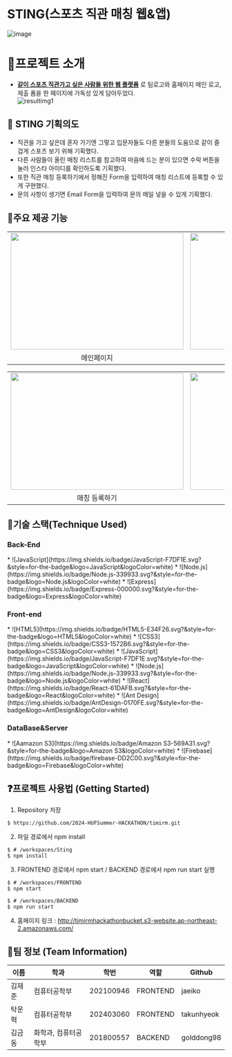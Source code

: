 # STING(스포츠 직관 매칭 웹&앱)
![image](https://github.com/2024-HUFSummer-HACKATHON/timirm/assets/88999549/7d8c6a59-8e3f-4681-b5d1-cb683c2253a0)


# :book:프로젝트 소개
- **<u>같이 스포츠 직관가고 싶은 사람들 위한 웹 플랫폼</u>** 로 팀로고와 홈페이지 메인 로고, 제출 폼을 한 페이지에 가독성 있게 담아두었다.
<br/>![resultimg1](https://github.com/jaeiko/web-scraper-project/assets/162958493/c01d09a4-9297-47f7-886d-13d578797432)

## :bookmark_tabs: STING 기획의도
- 직관을 가고 싶은데 혼자 가기엔 그렇고 입문자들도 다른 분들의 도움으로 같이 즐겁게 스포츠 보기 위해 기획했다.
- 다른 사람들이 올린 매칭 리스트를 참고하여 마음에 드는 분이 있으면 수락 버튼을 눌러 인스타 아이디를 확인하도록 기획했다.
- 또한 직관 매칭 등록하기에서 정해진 Form을 입력하여 매칭 리스트에 등록할 수 있게 구현했다.
- 문의 사항이 생기면 Email Form을 입력하여 문의 메일 넣을 수 있게 기획했다.

## :mag_right:주요 제공 기능
<table>
  <tr>
    <td><img src="https://github.com/2024-HUFSummer-HACKATHON/timirm/assets/88999549/4cc5c0d7-1162-4f0b-9873-3f2800826d0f"  width = 400px height = 270px ></td>
    <td><img src="https://github.com/2024-HUFSummer-HACKATHON/timirm/assets/88999549/f08e8682-f705-436c-9602-2a3880b63020" width = 400px height = 270px></td>
   </tr> 
   <tr>
      <td align="center">메인페이지</td>
      <td align="center">매칭 리스트</td>
  </tr>
</table>
<table>
  <tr>
    <td><img src="https://github.com/2024-HUFSummer-HACKATHON/timirm/assets/88999549/66edd1a3-f601-4d2c-b4bb-87adae22d94c" width = 400px height = 270px ></td>
    <td><img src="https://github.com/2024-HUFSummer-HACKATHON/timirm/assets/88999549/dbb180de-ffe4-40c7-8f12-1614454b07c6" width = 400px height = 270px></td>
   </tr> 
   <tr>
      <td align="center">매칭 등록하기</td>
      <td align="center">문의사항</td>
  </tr>
</table>


## :hammer:기술 스택(Technique Used)
<h3>Back-End</h3>
* ![JavaScript](https://img.shields.io/badge/JavaScript-F7DF1E.svg?&style=for-the-badge&logo=JavaScript&logoColor=white)
* ![Node.js](https://img.shields.io/badge/Node.js-339933.svg?&style=for-the-badge&logo=Node.js&logoColor=white)
* ![Express](https://img.shields.io/badge/Express-000000.svg?&style=for-the-badge&logo=Express&logoColor=white)

<h3>Front-end</h3>
* ![HTML5](https://img.shields.io/badge/HTML5-E34F26.svg?&style=for-the-badge&logo=HTML5&logoColor=white)
* ![CSS3](https://img.shields.io/badge/CSS3-1572B6.svg?&style=for-the-badge&logo=CSS3&logoColor=white)
* ![JavaScript](https://img.shields.io/badge/JavaScript-F7DF1E.svg?&style=for-the-badge&logo=JavaScript&logoColor=white)
* ![Node.js](https://img.shields.io/badge/Node.js-339933.svg?&style=for-the-badge&logo=Node.js&logoColor=white)
* ![React](https://img.shields.io/badge/React-61DAFB.svg?&style=for-the-badge&logo=React&logoColor=white)
* ![Ant Design](https://img.shields.io/badge/AntDesign-0170FE.svg?&style=for-the-badge&logo=AntDesign&logoColor=white)

<h3>DataBase&Server</h3>
* ![Aamazon S3](https://img.shields.io/badge/Amazon S3-569A31.svg?&style=for-the-badge&logo=Amazon S3&logoColor=white)
* ![Firebase](https://img.shields.io/badge/firebase-DD2C00.svg?&style=for-the-badge&logo=Firebase&logoColor=white)


## :question:프로젝트 사용법 (Getting Started)
1. Repository 저장
```
$ https://github.com/2024-HUFSummer-HACKATHON/timirm.git
```

2. 파일 경로에서 npm install
```
$ # /workspaces/Sting
$ npm install
```

3. FRONTEND 경로에서 npm start / BACKEND 경로에서 npm run start 실행
```
$ # /workspaces/FRONTEND
$ npm start

$ # /workspaces/BACKEND
$ npm run start
```

4. 홈페이지 링크 : http://timirmhackathonbucket.s3-website.ap-northeast-2.amazonaws.com/

## :raising_hand:팀 정보 (Team Information)

|이름|학과|학번|역할|Github
|-------|---|---|---|----|
|김재준|컴퓨터공학부|202100946|FRONTEND|jaeiko
|탁운혁|컴퓨터공학부|202403060|FRONTEND|takunhyeok
|김금동|화학과, 컴퓨터공학부|201800557|BACKEND|golddong98




